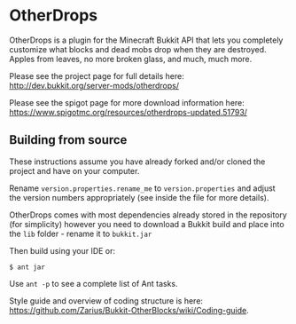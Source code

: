OtherDrops
==========

OtherDrops is a plugin for the Minecraft Bukkit API that lets you completely
customize what blocks and dead mobs drop when they are destroyed. Apples from
leaves, no more broken glass, and much, much more.

Please see the project page for full details here: <http://dev.bukkit.org/server-mods/otherdrops/>

Please see the spigot page for more download information here: <https://www.spigotmc.org/resources/otherdrops-updated.51793/>

Building from source
--------------------

These instructions assume you have already forked and/or cloned the project and have on your computer.

Rename `version.properties.rename_me` to `version.properties` and adjust the version numbers appropriately (see inside the file for more details).

OtherDrops comes with most dependencies already stored in the repository (for simplicity) however
you need to download a Bukkit build and place into the `lib` folder - rename it to `bukkit.jar`

Then build using your IDE or:

    $ ant jar

Use `ant -p` to see a complete list of Ant tasks.

Style guide and overview of coding structure is here: <https://github.com/Zarius/Bukkit-OtherBlocks/wiki/Coding-guide>.
